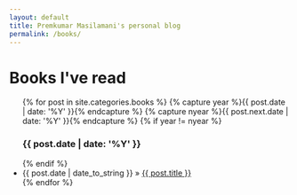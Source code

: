 ```yaml
---
layout: default
title: Premkumar Masilamani's personal blog
permalink: /books/
---
```


<div id="home">
  <h1>Books I've read</h1>

  <ul class="posts">
    {% for post in site.categories.books %}
	{% capture year %}{{ post.date | date: '%Y' }}{% endcapture %}
	{% capture nyear %}{{ post.next.date | date: '%Y' }}{% endcapture %}
	{% if year != nyear %}
		<br/><h3>{{ post.date | date: '%Y' }}</h3>
	{% endif %}
	<li><span>{{ post.date | date_to_string }}</span> &raquo; <a href="{{ post.url }}">{{ post.title }}</a></li>
    {% endfor %}
  </ul>

</div>
